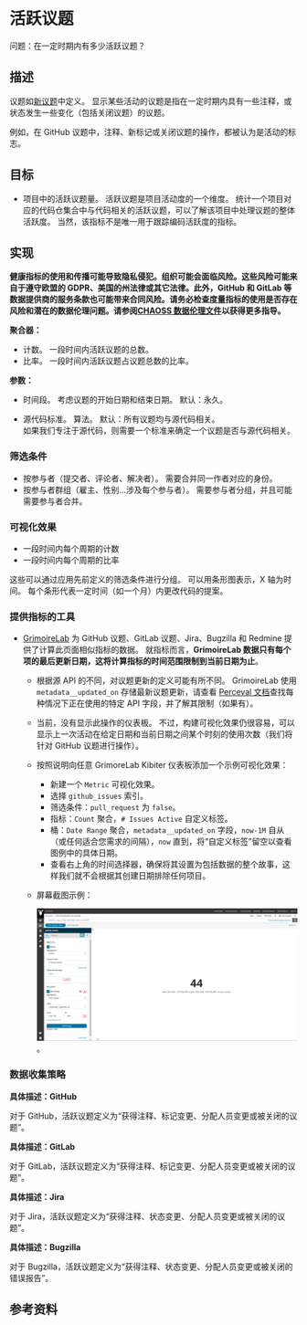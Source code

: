 # 活跃议题

问题：在一定时期内有多少活跃议题？


## 描述

议题如[新议题](https://github.com/chaoss/wg-evolution/blob/master/metrics/Issues_New.md)中定义。 显示某些活动的议题是指在一定时期内具有一些注释，或状态发生一些变化（包括关闭议题）的议题。

例如，在 GitHub 议题中，注释、新标记或关闭议题的操作，都被认为是活动的标志。


## 目标

* 项目中的活跃议题量。 活跃议题是项目活动度的一个维度。 统计一个项目对应的代码仓集合中与代码相关的活跃议题，可以了解该项目中处理议题的整体活跃度。 当然，该指标不是唯一用于跟踪编码活跃度的指标。


## 实现

__健康指标的使用和传播可能导致隐私侵犯。组织可能会面临风险。这些风险可能来自于遵守欧盟的 GDPR、美国的州法律或其它法律。此外，GitHub 和 GitLab 等数据提供商的服务条款也可能带来合同风险。请务必检查度量指标的使用是否存在风险和潜在的数据伦理问题。请参阅[CHAOSS 数据伦理文件](https://github.com/chaoss/metrics/tree/main/resources)以获得更多指导。__

**聚合器：**
* 计数。 一段时间内活跃议题的总数。
* 比率。 一段时间内活跃议题占议题总数的比率。

**参数：**
* 时间段。 考虑议题的开始日期和结束日期。 默认：永久。

* 源代码标准。 算法。 默认：所有议题均与源代码相关。  
  如果我们专注于源代码，则需要一个标准来确定一个议题是否与源代码相关。

### 筛选条件

* 按参与者（提交者、评论者、解决者）。 需要合并同一作者对应的身份。
* 按参与者群组（雇主、性别…涉及每个参与者）。 需要参与者分组，并且可能需要参与者合并。


### 可视化效果

* 一段时间内每个周期的计数
* 一段时间内每个周期的比率

这些可以通过应用先前定义的筛选条件进行分组。 可以用条形图表示，X 轴为时间。 每个条形代表一定时间（如一个月）内更改代码的提案。


### 提供指标的工具

* [GrimoireLab](https://chaoss.github.io/grimoirelab) 为 GitHub 议题、GitLab 议题、Jira、Bugzilla 和 Redmine 提供了计算此页面相似指标的数据。 就指标而言，**GrimoireLab 数据只有每个项的最后更新日期，这将计算指标的时间范围限制到当前日期为止**。
  - 根据源 API 的不同，对议题更新的定义可能有所不同。 GrimoireLab 使用 `metadata__updated_on` 存储最新议题更新，请查看 [Perceval 文档](https://perceval.readthedocs.io/en/latest/search.html?q=metadata_updated_on&check_keywords=yes&area=default)查找每种情况下正在使用的特定 API 字段，并了解其限制（如果有）。
  - 当前，没有显示此操作的仪表板。 不过，构建可视化效果仍很容易，可以显示上一次活动在给定日期和当前日期之间某个时刻的使用次数（我们将针对 GitHub 议题进行操作）。
  - 按照说明向任意 GrimoreLab Kibiter 仪表板添加一个示例可视化效果：
    * 新建一个 `Metric` 可视化效果。
    * 选择 `github_issues` 索引。
    * 筛选条件：`pull_request` 为 `false`。
    * 指标：`Count` 聚合，`# Issues Active` 自定义标签。
    * 桶：`Date Range` 聚合，`metadata__updated_on` 字段，`now-1M` 自从（或任何适合您需求的间隔），`now` 直到，将“自定义标签”留空以查看图例中的具体日期。
    * 查看右上角的时间选择器，确保将其设置为包括数据的整个故事，这样我们就不会根据其创建日期排除任何项目。
  - 屏幕截图示例：
   
    ![GrimoireLab screenshot of metric issues_active](images/issues-active_grimoirelab.png)。

### 数据收集策略

**具体描述：GitHub**

对于 GitHub，活跃议题定义为“获得注释、标记变更、分配人员变更或被关闭的议题”。

**具体描述：GitLab**

对于 GitLab，活跃议题定义为“获得注释、标记变更、分配人员变更或被关闭的议题”。

**具体描述：Jira**

对于 Jira，活跃议题定义为“获得注释、状态变更、分配人员变更或被关闭的议题”。

**具体描述：Bugzilla**

对于 Bugzilla，活跃议题定义为“获得注释、状态变更、分配人员变更或被关闭的错误报告”。

## 参考资料
